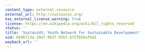 ```yaml
---
content_type: external-resource
external_url: http://sustainus.org/
has_external_license_warning: true
license: https://en.wikipedia.org/wiki/All_rights_reserved
status: ''
title: 'SustainUS: Youth Network for Sustainable Development'
uid: b69bf13a-10af-4b3f-95b7-b72f02baf6a5
wayback_url: ''
---
```

